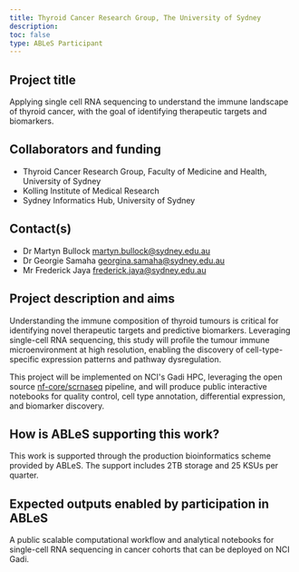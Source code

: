 ```yaml
---
title: Thyroid Cancer Research Group, The University of Sydney
description:
toc: false
type: ABLeS Participant
---
```


## Project title

Applying single cell RNA sequencing to understand the immune landscape of thyroid cancer, with the goal of identifying therapeutic targets and biomarkers.

## Collaborators and funding

- Thyroid Cancer Research Group, Faculty of Medicine and Health, University of Sydney
- Kolling Institute of Medical Research
- Sydney Informatics Hub, University of Sydney

## Contact(s)

- Dr Martyn Bullock <martyn.bullock@sydney.edu.au>
- Dr Georgie Samaha <georgina.samaha@sydney.edu.au>
- Mr Frederick Jaya <frederick.jaya@sydney.edu.au>

## Project description and aims

Understanding the immune composition of thyroid tumours is critical for identifying novel therapeutic targets and predictive biomarkers. Leveraging single-cell RNA sequencing, this study will profile the tumour immune microenvironment at high resolution, enabling the discovery of cell-type-specific expression patterns and pathway dysregulation.

This project will be implemented on NCI's Gadi HPC, leveraging the open source [nf-core/scrnaseq](https://nf-co.re/scrnaseq) pipeline, and will produce public interactive notebooks for quality control, cell type annotation, differential expression, and biomarker discovery.

## How is ABLeS supporting this work?

This work is supported through the production bioinformatics scheme provided by ABLeS. The support includes 2TB storage and 25 KSUs per quarter.

## Expected outputs enabled by participation in ABLeS

A public scalable computational workflow and analytical notebooks for single-cell RNA sequencing in cancer cohorts that can be deployed on NCI Gadi.

<br/>
